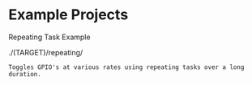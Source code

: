 # Example Projects


Repeating Task Example

./(TARGET)/repeating/
    
    Toggles GPIO's at various rates using repeating tasks over a long duration.
    
